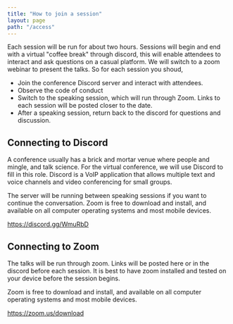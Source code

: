 ```yaml
---
title: "How to join a session"
layout: page
path: "/access"
---
```


Each session will be run for about two hours. Sessions will begin and end with a virtual "coffee break" through discord, this will enable attendees to interact and ask questions on a casual platform. We will switch to a zoom webinar to present the talks. So for each session you shoud, 

* Join the conference Discord server and interact with attendees.
* Observe the code of conduct
* Switch to the speaking session, which will run through Zoom. Links to each session will be posted closer to the date.
* After a speaking session, return back to the discord for questions and discussion. 

## Connecting to Discord
A conference usually has a brick and mortar venue where people and mingle, and talk science. For the virtual conference, we will use Discord to fill in this role. Discord is a VoIP application that allows multiple text and voice channels and video conferencing for small groups. 

The server will be running between speaking sessions if you want to continue the conversation. Zoom is free to download and install, and available on all computer operating systems and most mobile devices.

https://discord.gg/WmuRbD

## Connecting to Zoom

The talks will be run through zoom. Links will be posted here or in the discord before each session. It is best to have zoom installed and tested on your device before the session begins. 

Zoom is free to download and install, and available on all computer operating systems and most mobile devices.

https://zoom.us/download